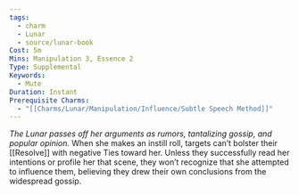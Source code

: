 ```yaml
---
tags:
  - charm
  - Lunar
  - source/lunar-book
Cost: 5m
Mins: Manipulation 3, Essence 2
Type: Supplemental
Keywords:
  - Mute
Duration: Instant
Prerequisite Charms:
  - "[[Charms/Lunar/Manipulation/Influence/Subtle Speech Method]]"
---
```

*The Lunar passes off her arguments as rumors, tantalizing gossip, and popular opinion.*
When she makes an instill roll, targets can’t bolster their [[Resolve]] with negative Ties toward her. Unless they successfully read her intentions or profile her that scene, they won’t recognize that she attempted to influence them, believing they drew their own conclusions from the widespread gossip.